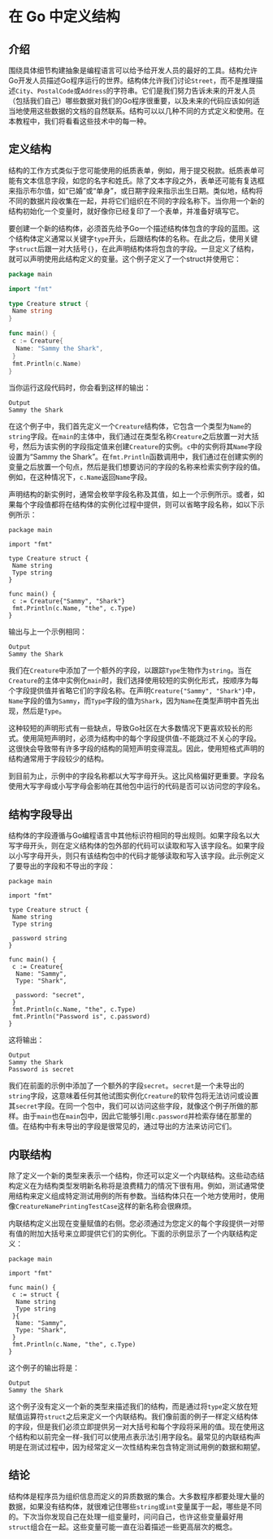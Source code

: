 # 在 Go 中定义结构

## 介绍

围绕具体细节构建抽象是编程语言可以给予给开发人员的最好的工具。结构允许Go开发人员描述Go程序运行的世界。结构体允许我们讨论`Street`，而不是推理描述`City`、`PostalCode`或`Address`的字符串。它们是我们努力告诉未来的开发人员（包括我们自己）哪些数据对我们的Go程序很重要，以及未来的代码应该如何适当地使用这些数据的文档的自然联系。结构可以以几种不同的方式定义和使用。在本教程中，我们将看看这些技术中的每一种。

## 定义结构

结构的工作方式类似于您可能使用的纸质表单，例如，用于提交税款。纸质表单可能有文本信息字段，如您的名字和姓氏。除了文本字段之外，表单还可能有复选框来指示布尔值，如“已婚”或“单身”，或日期字段来指示出生日期。类似地，结构将不同的数据片段收集在一起，并将它们组织在不同的字段名称下。当你用一个新的结构初始化一个变量时，就好像你已经复印了一个表单，并准备好填写它。

要创建一个新的结构体，必须首先给予Go一个描述结构体包含的字段的蓝图。这个结构体定义通常以关键字`type`开头，后跟结构体的名称。在此之后，使用关键字`struct`后跟一对大括号`{}`，在此声明结构体将包含的字段。一旦定义了结构，就可以声明使用此结构定义的变量。这个例子定义了一个struct并使用它：

```go
package main

import "fmt"

type Creature struct {
 Name string
}

func main() {
 c := Creature{
  Name: "Sammy the Shark",
 }
 fmt.Println(c.Name)
}
```

当你运行这段代码时，你会看到这样的输出：

```
Output
Sammy the Shark
```

在这个例子中，我们首先定义一个`Creature`结构体，它包含一个类型为`Name`的`string`字段。在`main`的主体中，我们通过在类型名称`Creature`之后放置一对大括号，然后为该实例的字段指定值来创建`Creature`的实例。`c`中的实例将其`Name`字段设置为“Sammy the Shark”。在`fmt.Println`函数调用中，我们通过在创建实例的变量之后放置一个句点，然后是我们想要访问的字段的名称来检索实例字段的值。例如，在这种情况下，`c.Name`返回`Name`字段。

声明结构的新实例时，通常会枚举字段名称及其值，如上一个示例所示。或者，如果每个字段值都将在结构体的实例化过程中提供，则可以省略字段名称，如以下示例所示：

```
package main

import "fmt"

type Creature struct {
 Name string
 Type string
}

func main() {
 c := Creature{"Sammy", "Shark"}
 fmt.Println(c.Name, "the", c.Type)
}
```

输出与上一个示例相同：

```
Output
Sammy the Shark
```

我们在`Creature`中添加了一个额外的字段，以跟踪`Type`生物作为`string`。当在`Creature`的主体中实例化`main`时，我们选择使用较短的实例化形式，按顺序为每个字段提供值并省略它们的字段名称。在声明`Creature{"Sammy", "Shark"}`中，`Name`字段的值为`Sammy`，而`Type`字段的值为`Shark`，因为`Name`在类型声明中首先出现，然后是`Type`。

这种较短的声明形式有一些缺点，导致Go社区在大多数情况下更喜欢较长的形式。使用简短声明时，必须为结构中的每个字段提供值-不能跳过不关心的字段。这很快会导致带有许多字段的结构的简短声明变得混乱。因此，使用短格式声明的结构通常用于字段较少的结构。

到目前为止，示例中的字段名称都以大写字母开头。这比风格偏好更重要。字段名使用大写字母或小写字母会影响在其他包中运行的代码是否可以访问您的字段名。

## 结构字段导出

结构体的字段遵循与Go编程语言中其他标识符相同的导出规则。如果字段名以大写字母开头，则在定义结构体的包外部的代码可以读取和写入该字段名。如果字段以小写字母开头，则只有该结构包中的代码才能够读取和写入该字段。此示例定义了要导出的字段和不导出的字段：

```
package main

import "fmt"

type Creature struct {
 Name string
 Type string

 password string
}

func main() {
 c := Creature{
  Name: "Sammy",
  Type: "Shark",

  password: "secret",
 }
 fmt.Println(c.Name, "the", c.Type)
 fmt.Println("Password is", c.password)
}
```

这将输出：

```
Output
Sammy the Shark
Password is secret
```

我们在前面的示例中添加了一个额外的字段`secret`。`secret`是一个未导出的`string`字段，这意味着任何其他试图实例化`Creature`的软件包将无法访问或设置其`secret`字段。在同一个包中，我们可以访问这些字段，就像这个例子所做的那样。由于`main`也在`main`包中，因此它能够引用`c.password`并检索存储在那里的值。在结构中有未导出的字段是很常见的，通过导出的方法来访问它们。

## 内联结构

除了定义一个新的类型来表示一个结构，你还可以定义一个内联结构。这些动态结构定义在为结构类型发明新名称将是浪费精力的情况下很有用。例如，测试通常使用结构来定义组成特定测试用例的所有参数。当结构体只在一个地方使用时，使用像`CreatureNamePrintingTestCase`这样的新名称会很麻烦。

内联结构定义出现在变量赋值的右侧。您必须通过为您定义的每个字段提供一对带有值的附加大括号来立即提供它们的实例化。下面的示例显示了一个内联结构定义：

```
package main

import "fmt"

func main() {
 c := struct {
  Name string
  Type string
 }{
  Name: "Sammy",
  Type: "Shark",
 }
 fmt.Println(c.Name, "the", c.Type)
}
```

这个例子的输出将是：

```
Output
Sammy the Shark
```

这个例子没有定义一个新的类型来描述我们的结构，而是通过将`type`定义放在短赋值运算符`struct`之后来定义一个内联结构。我们像前面的例子一样定义结构体的字段，但是我们必须立即提供另一对大括号和每个字段将采用的值。现在使用这个结构和以前完全一样-我们可以使用点表示法引用字段名。最常见的内联结构声明是在测试过程中，因为经常定义一次性结构来包含特定测试用例的数据和期望。

## 结论

结构体是程序员为组织信息而定义的异质数据的集合。大多数程序都要处理大量的数据，如果没有结构体，就很难记住哪些`string`或`int`变量属于一起，哪些是不同的。下次当你发现自己在处理一组变量时，问问自己，也许这些变量最好用`struct`组合在一起。这些变量可能一直在沿着描述一些更高层次的概念。
